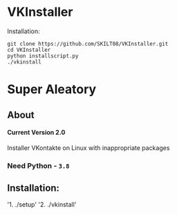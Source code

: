 # VKInstaller
Installation:
                                                                                                                                                                                   
    git clone https://github.com/SKILT08/VKInstaller.git
    cd VKInstaller
    python installscript.py
    ./vkinstall
# Super Aleatory
## About
#### Current Version 2.0

Installer VKontakte on Linux with inappropriate packages

### Need Python - `3.8`

## Installation:
'1. ./setup'
'2. ./vkinstall'
